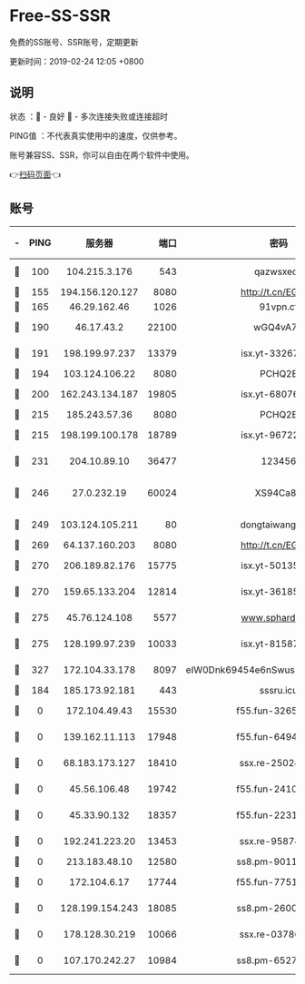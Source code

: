 # Free-SS-SSR

免费的SS账号、SSR账号，定期更新

更新时间：2019-02-24 12:05 +0800

## 说明

状态     ：🙂 - 良好 🙁 - 多次连接失败或连接超时

PING值   ：不代表真实使用中的速度，仅供参考。

账号兼容SS、SSR，你可以自由在两个软件中使用。

👉[扫码页面](https://liesauer.github.io/free-ss-ssr.github.io/)👈

## 账号

|-|PING|服务器|端口|密码|加密方式|区域|
|:----:|:----:|:-----:|-----:|:----:|:----:|:----:|
|🙂|100|104.215.3.176|543|qazwsxedc|aes-256-gcm|JP|
|🙂|155|194.156.120.127|8080|http://t.cn/EGJIyrl|rc4-md5|RU|
|🙂|165|46.29.162.46|1026|91vpn.cf|rc4-md5|RU|
|🙂|190|46.17.43.2|22100|wGQ4vA7D|aes-256-gcm|RU|
|🙂|191|198.199.97.237|13379|isx.yt-33267652|aes-256-cfb|US|
|🙂|194|103.124.106.22|8080|PCHQ2E|rc4-md5|US|
|🙂|200|162.243.134.187|19805|isx.yt-68076091|aes-256-cfb|US|
|🙂|215|185.243.57.36|8080|PCHQ2E|rc4-md5|US|
|🙂|215|198.199.100.178|18789|isx.yt-96722756|aes-256-cfb|US|
|🙂|231|204.10.89.10|36477|123456|aes-256-cfb|US|
|🙂|246|27.0.232.19|60024|XS94Ca8K|xchacha20-ietf-poly1305|HK|
|🙂|249|103.124.105.211|80|dongtaiwang.com|aes-256-cfb|US|
|🙂|269|64.137.160.203|8080|http://t.cn/EGJIyrl|rc4-md5|CA|
|🙂|270|206.189.82.176|15775|isx.yt-50135152|aes-256-cfb|SG|
|🙂|270|159.65.133.204|12814|isx.yt-36185049|aes-256-cfb|SG|
|🙂|275|45.76.124.108|5577|www.sphard.com|aes-256-cfb|AU|
|🙂|275|128.199.97.239|10033|isx.yt-81587918|aes-256-cfb|SG|
|🙂|327|172.104.33.178|8097|eIW0Dnk69454e6nSwuspv9DmS201tQ0D|aes-256-cfb|SG|
|🙁|184|185.173.92.181|443|sssru.icu|rc4-md5|RU|
|🙁|0|172.104.49.43|15530|f55.fun-32654062|aes-256-cfb|SG|
|🙁|0|139.162.11.113|17948|f55.fun-64941452|aes-256-cfb|SG|
|🙁|0|68.183.173.127|18410|ssx.re-25024639|aes-256-cfb|US|
|🙁|0|45.56.106.48|19742|f55.fun-24105973|aes-256-cfb|US|
|🙁|0|45.33.90.132|18357|f55.fun-22315113|aes-256-cfb|US|
|🙁|0|192.241.223.20|13453|ssx.re-95874126|aes-256-cfb|US|
|🙁|0|213.183.48.10|12580|ss8.pm-90110063|rc4-md5|RU|
|🙁|0|172.104.6.17|17744|f55.fun-77515486|aes-256-cfb|US|
|🙁|0|128.199.154.243|18085|ss8.pm-26006115|aes-256-cfb|SG|
|🙁|0|178.128.30.219|10066|ssx.re-03786233|aes-256-cfb|SG|
|🙁|0|107.170.242.27|10984|ss8.pm-65278892|aes-256-cfb|US|
